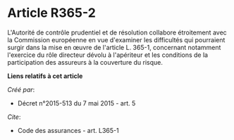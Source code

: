 # Article R365-2

L'Autorité de contrôle prudentiel et de résolution collabore étroitement avec la Commission européenne en vue d'examiner les
difficultés qui pourraient surgir dans la mise en œuvre de l'article L. 365-1, concernant notamment l'exercice du rôle
directeur dévolu à l'apériteur et les conditions de la participation des assureurs à la couverture du risque.

**Liens relatifs à cet article**

_Créé par_:

  - Décret n°2015-513 du 7 mai 2015 - art. 5

_Cite_:

  - Code des assurances - art. L365-1
